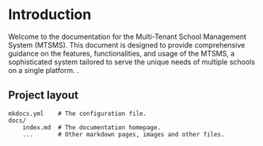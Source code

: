 # Introduction

Welcome to the documentation for the Multi-Tenant School Management System (MTSMS). This document is designed to provide comprehensive guidance on the features, functionalities, and usage of the MTSMS, a sophisticated system tailored to serve the unique needs of multiple schools on a single platform.
.

## Project layout

    mkdocs.yml    # The configuration file.
    docs/
        index.md  # The documentation homepage.
        ...       # Other markdown pages, images and other files.

